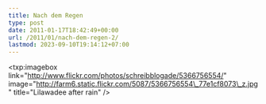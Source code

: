 ```yaml
---
title: Nach dem Regen
type: post
date: 2011-01-17T18:42:49+00:00
url: /2011/01/nach-dem-regen-2/
lastmod: 2023-09-10T19:14:12+07:00
---
```

<txp:imagebox link="http://www.flickr.com/photos/schreibblogade/5366756554/" image="http://farm6.static.flickr.com/5087/5366756554\_77e1cf8073\_z.jpg" title="Lilawadee after rain" />
